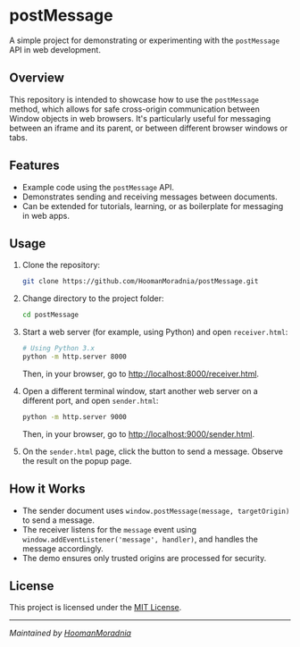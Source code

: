 # postMessage

A simple project for demonstrating or experimenting with the `postMessage` API in web development.

## Overview

This repository is intended to showcase how to use the `postMessage` method, which allows for safe cross-origin communication between Window objects in web browsers. It's particularly useful for messaging between an iframe and its parent, or between different browser windows or tabs.

## Features

- Example code using the `postMessage` API.
- Demonstrates sending and receiving messages between documents.
- Can be extended for tutorials, learning, or as boilerplate for messaging in web apps.

## Usage

1. Clone the repository:
   ```sh
   git clone https://github.com/HoomanMoradnia/postMessage.git
   ```
2. Change directory to the project folder:
   ```sh
   cd postMessage
   ```
3. Start a web server (for example, using Python) and open `receiver.html`:
   ```sh
   # Using Python 3.x
   python -m http.server 8000
   ```
   Then, in your browser, go to [http://localhost:8000/receiver.html](http://localhost:8000/receiver.html).

4. Open a different terminal window, start another web server on a different port, and open `sender.html`:
   ```sh
   python -m http.server 9000
   ```
   Then, in your browser, go to [http://localhost:9000/sender.html](http://localhost:9000/sender.html).

5. On the `sender.html` page, click the button to send a message. Observe the result on the popup page.

## How it Works

- The sender document uses `window.postMessage(message, targetOrigin)` to send a message.
- The receiver listens for the `message` event using `window.addEventListener('message', handler)`, and handles the message accordingly.
- The demo ensures only trusted origins are processed for security.

## License

This project is licensed under the [MIT License](LICENSE).

---

*Maintained by [HoomanMoradnia](https://github.com/HoomanMoradnia)*
